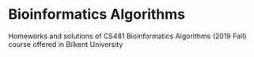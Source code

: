# Bioinformatics Algorithms 
Homeworks and solutions of CS481 Bioinformatics Algorithms (2019 Fall) course offered in Bilkent University
